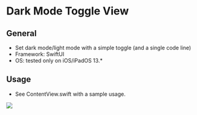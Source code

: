 # Dark Mode Toggle View

## General
- Set dark mode/light mode with a simple toggle (and a single code line)
- Framework: SwiftUI
- OS: tested only on iOS/iPadOS 13.*

## Usage
- See ContentView.swift with a sample usage. 

![](https://github.com/ramonteiro/SwiftViews/DarkmodeToggleView/toggle.gif)

